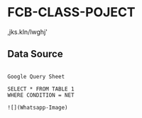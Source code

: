 # FCB-CLASS-POJECT
,jks.kln/lwghj'
## Data Source
```

Google Query Sheet

SELECT * FROM TABLE 1
WHERE CONDITION = NET

![](Whatsapp-Image)
